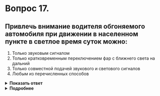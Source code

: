 # Вопрос 17.

## Привлечь внимание водителя обгоняемого автомобиля при движении в населенном пункте в светлое время суток можно:

1. Только звуковым сигналом
2. Только кратковременным переключением фар с ближнего света на дальний
3. Только совместной подачей звукового и светового сигналов
4. Любым из перечисленных способов

<details>
<summary><b>Показать ответ</b></summary>
Правильный ответ: 2
</details>
<details>
<summary><b>Подробнее</b></summary>
Применение звукового сигнала при обгоне допускается только вне населенных пунктов. В населенном пункте, для предупреждения об обгоне вместо звукового сигнала может подаваться световой сигнал, представляющий собой кратковременное переключение фар с ближнего на дальний свет.
(Пункт 19.11 ПДД)
</details>
